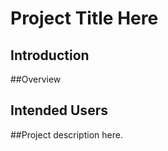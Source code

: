 # Project Title Here

## Introduction 

##Overview

## Intended Users 

##Project description here. 

